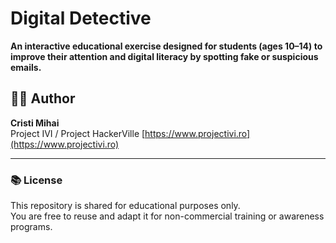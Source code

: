 # Digital Detective 
**An interactive educational exercise designed for students (ages 10–14) to improve their attention and digital literacy by spotting fake or suspicious emails.**
  
## 👨‍🏫 Author
**Cristi Mihai**  
Project IVI / Project HackerVille
[https://www.projectivi.ro](https://www.projectivi.ro)

---

### 📚 License
This repository is shared for educational purposes only.  
You are free to reuse and adapt it for non-commercial training or awareness programs.
